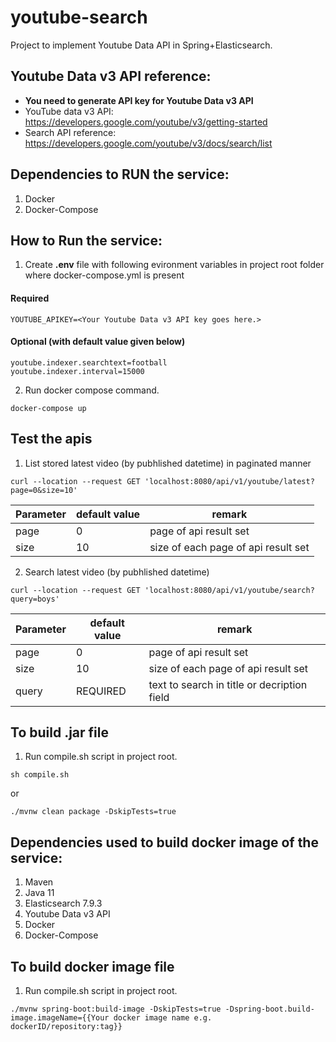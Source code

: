 # youtube-search
Project to implement Youtube Data API in Spring+Elasticsearch.

## Youtube Data v3 API reference:
- **You need to generate API key for Youtube Data v3 API**
- YouTube data v3 API: https://developers.google.com/youtube/v3/getting-started
- Search API reference: https://developers.google.com/youtube/v3/docs/search/list

## Dependencies to RUN the service:
1. Docker
2. Docker-Compose

## How to Run the service:

1. Create **.env** file with following evironment variables in project root folder where docker-compose.yml is present
#### Required
```
YOUTUBE_APIKEY=<Your Youtube Data v3 API key goes here.>
```
#### Optional (with default value given below)
```
youtube.indexer.searchtext=football
youtube.indexer.interval=15000
```
2. Run docker compose command.
```
docker-compose up
```
## Test the apis

1. List stored latest video (by pubhlished datetime) in paginated manner
```
curl --location --request GET 'localhost:8080/api/v1/youtube/latest?page=0&size=10'
```
Parameter	|default value  |	remark
----------|---------------|-------------------------------------
page	    |	     0        | page of api result set
size	    |      10       |	size of each page of api result set

2. Search latest video (by pubhlished datetime)
```
curl --location --request GET 'localhost:8080/api/v1/youtube/search?query=boys'
```
Parameter	|default value  |	remark
----------|---------------|---------------------------------------------
page	    |	     0        | page of api result set
size	    |      10       |	size of each page of api result set
query     |     REQUIRED  | text to search in title or decription field

## To build .jar file
1. Run compile.sh script in project root.
```
sh compile.sh
```
or
```
./mvnw clean package -DskipTests=true
``` 
## Dependencies used to build docker image of the service:
1. Maven
2. Java 11
3. Elasticsearch 7.9.3
4. Youtube Data v3 API
5. Docker
6. Docker-Compose

## To build docker image file
1. Run compile.sh script in project root.
```
./mvnw spring-boot:build-image -DskipTests=true -Dspring-boot.build-image.imageName={{Your docker image name e.g. dockerID/repository:tag}}
```

